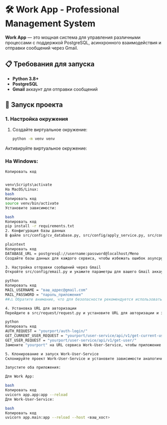# 🛠️ Work App - Professional Management System

**Work App** — это мощная система для управления различными процессами с поддержкой PostgreSQL, асинхронного взаимодействия и отправки сообщений через Gmail.

## 📋 Требования для запуска

- **Python 3.8+**
- **PostgreSQL**
- **Gmail** аккаунт для отправки сообщений

## 🚀 Запуск проекта

### 1. Настройка окружения

1. Создайте виртуальное окружение:

   ```bash
   python -m venv venv

Активируйте виртуальное окружение:

### На Windows:
   ```bash
   Копировать код


venv\Scripts\activate
На MacOS/Linux:
bash
Копировать код
source venv/bin/activate
Установите зависимости:

bash
Копировать код
pip install -r requirements.txt
2. Конфигурация базы данных
В файле src/config/cv_database.py, src/config/apply_service.py, src/config/database.py укажите данные для подключения к базе данных PostgreSQL. В поле DATABASE_URL замените username и password на ваши данные:

plaintext
Копировать код
DATABASE_URL = postgresql://username:password@localhost/Meno
Создайте базы данных для каждого сервиса, чтобы избежать ошибок asyncpg connection Error при запуске.

3. Настройка отправки сообщений через Gmail
Откройте src/config/email.py и укажите параметры для вашего Gmail аккаунта:

python
Копировать код
MAIL_USERNAME = "ваш_адрес@gmail.com"
MAIL_PASSWORD = "пароль_приложения"
##⚠️ Обратите внимание, что для безопасности рекомендуется использовать пароли приложений для авторизации.

4. Установка URL для авторизации
Перейдите в src/request/request.py и установите URL для авторизации и запросов к пользовательскому сервису:

python
Копировать код
AUTH_REQUEST = "yourport/auth-login/"
GET_CURRENT_USER_REQUEST = "yourport/user-service/api/v1/get-current-user"
GET_USER_REQUEST = "yourport/user-service/api/v1/get-user/"
Замените "yourport" на URL сервиса Work-User-Service, чтобы приложение могло корректно выполнять запросы.

5. Клонирование и запуск Work-User-Service
Склонируйте проект Work-User-Service и установите зависимости аналогично.

Запустите оба приложения:

Для Work App:

bash
Копировать код
uvicorn app.app:app --reload
Для Work-User-Service:

bash
Копировать код
uvicorn app.main:app --reload --host <ваш_хост>
